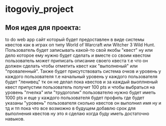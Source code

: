# itogoviy_project

## Моя идея для проекта:
to do web app сайт который будет предоставлен в виде системы квестов как в играх оп типу World of Warcraft или Witcher 3 Wild Hunt. Пользователь будет записывать какой-то свой якобы "квест" ну или дело
которое ему нужно будет сделать и вместе со своим квестом пользователь может приписать описание своего квеста т.е что он должен сделать чтобы отметить квест как "выполненый" или "проваленный".
Также будет присутствовать система очков и уровень у каждого пользователя т.е начальный уровень у каждого пользователя будет "ленивец" тк он не делал пока квестов и за каждый выоплненый квест припустим
пользователь получит 100 pts и чтобы выбраться на уровень "пчелка" или "трудоголик" пользователю нужно будет иметь 1000 pts и еще у каждого пользователя будет профиль где будет указаны "уровень" пользователя
сколько квестов он выполнил имя ну и тд и тп пока что все возможно в будущем добавлю срок для выполнения квестов ну это я сделаю когда буду иметь достаточно навыков.
